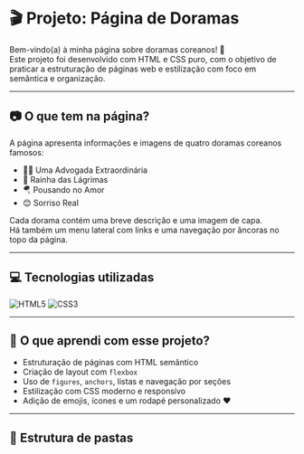 # 🎬 Projeto: Página de Doramas

Bem-vindo(a) à minha página sobre doramas coreanos! 🌸  
Este projeto foi desenvolvido com HTML e CSS puro, com o objetivo de praticar a estruturação de páginas web e estilização com foco em semântica e organização.

---

## 📷 O que tem na página?

A página apresenta informações e imagens de quatro doramas coreanos famosos:

- 👩‍⚖️ Uma Advogada Extraordinária
- 👑 Rainha das Lágrimas
- 🪂 Pousando no Amor
- 😊 Sorriso Real

Cada dorama contém uma breve descrição e uma imagem de capa.  
Há também um menu lateral com links e uma navegação por âncoras no topo da página.

---

## 💻 Tecnologias utilizadas

![HTML5](https://img.shields.io/badge/HTML5-E34F26?style=flat-square&logo=html5&logoColor=white)
![CSS3](https://img.shields.io/badge/CSS3-1572B6?style=flat-square&logo=css3&logoColor=white)

---

## 🧠 O que aprendi com esse projeto?

- Estruturação de páginas com HTML semântico
- Criação de layout com `flexbox`
- Uso de `figures`, `anchors`, listas e navegação por seções
- Estilização com CSS moderno e responsivo
- Adição de emojis, ícones e um rodapé personalizado ❤️

---

## 📁 Estrutura de pastas

